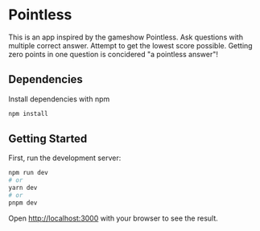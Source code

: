 # Pointless

This is an app inspired by the gameshow Pointless. Ask questions with multiple correct answer. Attempt to get the lowest score possible. Getting zero points in one question is concidered "a pointless answer"! 

## Dependencies

Install dependencies with npm

```bash
npm install
```


## Getting Started

First, run the development server:

```bash
npm run dev
# or
yarn dev
# or
pnpm dev
```

Open [http://localhost:3000](http://localhost:3000) with your browser to see the result.